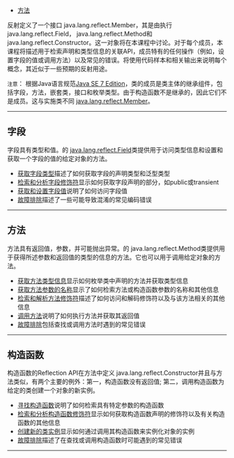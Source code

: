-   [方法](https://docs.oracle.com/javase/tutorial/reflect/member/index.html)

反射定义了一个接口 java.lang.reflect.Member，其是由执行 java.lang.reflect.Field， java.lang.reflect.Method和 java.lang.reflect.Constructor。这一对象将在本课程中讨论。对于每个成员，本课程将描述用于检索声明和类型信息的关联API，成员特有的任何操作（例如，设置字段的值或调用方法）以及常见的错误。将使用代码样本和相关输出来说明每个概念，其近似于一些预期的反射用途。

`注意`：  根据Java语言规范[Java SE 7 Edition](https://docs.oracle.com/javase/specs/jls/se7/html/index.html)，类的成员是类主体的继承组件，包括字段，方法，嵌套类，接口和枚举类型。由于构造函数不是继承的，因此它们不是成员。这与实施类不同 [java.lang.reflect.Member](https://docs.oracle.com/javase/8/docs/api/java/lang/reflect/Member.html)。


----
##  字段

字段具有类型和值。的 [java.lang.reflect.Field](https://docs.oracle.com/javase/8/docs/api/java/lang/reflect/Field.html)类提供用于访问类型信息和设置和获取一个字段的值的给定对象的方法。

-   [获取字段类型](fieldTypes.md)描述了如何获取字段的声明类型和泛型类型
-   [检索和分析字段修饰符](fieldModifiers.md)显示如何获取字段声明的部分，如public或transient
-   [获取和设置字段值](fieldValues.md)说明了如何访问字段值
-   [故障排除](fieldTrouble.md)描述了一些可能导致混淆的常见编码错误

----
##  方法

方法具有返回值，参数，并可能抛出异常。的 java.lang.reflect.Method类提供用于获得所述参数和返回值的类型的信息的方法。它也可以用于调用给定对象的方法。

-   [获取方法类型信息](methodType.md)显示如何枚举类中声明的方法并获取类型信息
-   [获取方法参数的名称](methodparameterreflection.md)显示了如何检索方法或构造函数参数的名称和其他信息
-   [检索和解析方法修饰符](methodModifiers.md)描述了如何访问和解码修饰符以及与该方法相关的其他信息
-   [调用方法](methodInvocation.md)说明了如何执行方法并获取其返回值
-   [故障排除](methodTrouble.md)包括查找或调用方法时遇到的常见错误

----
##  构造函数

构造函数的Reflection API在方法中定义 java.lang.reflect.Constructor并且与方法类似，有两个主要的例外：第一，构造函数没有返回值; 第二，调用构造函数为给定的类创建一个对象的新实例。

-   [寻找构造函数](ctorLocation.md)说明了如何检索具有特定参数的构造函数
-   [检索和分析构造函数修饰符](ctorModifiers.md)显示如何获取构造函数声明的修饰符以及有关构造函数的其他信息
-   [创建新的类实例](ctorInstance.md)显示如何通过调用其构造函数来实例化对象的实例
-   [故障排除](ctorTrouble.md)描述了在查找或调用构造函数时可能遇到的常见错误

----